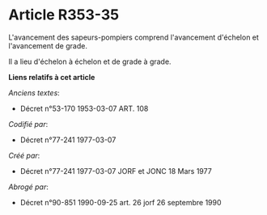 # Article R353-35

L'avancement des sapeurs-pompiers   comprend l'avancement d'échelon et l'avancement de grade. 

Il a lieu d'échelon à échelon et de grade à grade.

**Liens relatifs à cet article**

_Anciens textes_:

  - Décret n°53-170 1953-03-07 ART. 108

_Codifié par_:

  - Décret n°77-241 1977-03-07

_Créé par_:

  - Décret n°77-241 1977-03-07 JORF et JONC 18 Mars 1977

_Abrogé par_:

  - Décret n°90-851 1990-09-25 art. 26 jorf 26 septembre 1990
